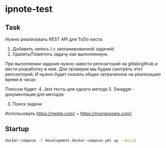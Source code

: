 # ipnote-test

## Task
Нужно реализовать REST API для ToDo листа:
1. Добавить запись ( с запланированной задачей)
2. Удалить/Пометить задачу как выполненную.

При выполнении задания нужно завести репозиторий на gitlab/github и вести разработку в нем.
Для проверки мы будем смотреть этот репозиторий;
И нужно будет сказать общее затраченное на реализацию время в часах

Плюсом будет:
4. Jest тесты для одного метода
5. Swagger - документация для методов

3. Поиск задачи

Использовать https://nestjs.com/ + https://mongoosejs.com/

## Startup
```bash
docker-compose -f development.docker-compose.yml up --build
```